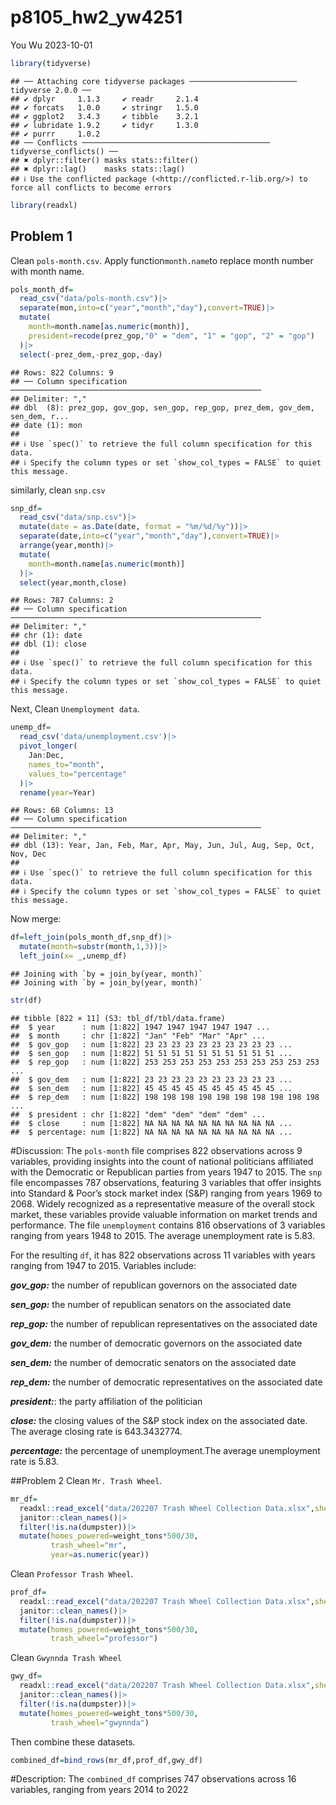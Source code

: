 p8105_hw2_yw4251
================
You Wu
2023-10-01

``` r
library(tidyverse)
```

    ## ── Attaching core tidyverse packages ──────────────────────── tidyverse 2.0.0 ──
    ## ✔ dplyr     1.1.3     ✔ readr     2.1.4
    ## ✔ forcats   1.0.0     ✔ stringr   1.5.0
    ## ✔ ggplot2   3.4.3     ✔ tibble    3.2.1
    ## ✔ lubridate 1.9.2     ✔ tidyr     1.3.0
    ## ✔ purrr     1.0.2     
    ## ── Conflicts ────────────────────────────────────────── tidyverse_conflicts() ──
    ## ✖ dplyr::filter() masks stats::filter()
    ## ✖ dplyr::lag()    masks stats::lag()
    ## ℹ Use the conflicted package (<http://conflicted.r-lib.org/>) to force all conflicts to become errors

``` r
library(readxl)
```

## Problem 1

Clean `pols-month.csv`. Apply function`month.name`to replace month
number with month name.

``` r
pols_month_df=
  read_csv("data/pols-month.csv")|>
  separate(mon,into=c("year","month","day"),convert=TRUE)|>
  mutate(
    month=month.name[as.numeric(month)],
    president=recode(prez_gop,"0" = "dem", "1" = "gop", "2" = "gop")
  )|>
  select(-prez_dem,-prez_gop,-day)
```

    ## Rows: 822 Columns: 9
    ## ── Column specification ────────────────────────────────────────────────────────
    ## Delimiter: ","
    ## dbl  (8): prez_gop, gov_gop, sen_gop, rep_gop, prez_dem, gov_dem, sen_dem, r...
    ## date (1): mon
    ## 
    ## ℹ Use `spec()` to retrieve the full column specification for this data.
    ## ℹ Specify the column types or set `show_col_types = FALSE` to quiet this message.

similarly, clean `snp.csv`

``` r
snp_df=
  read_csv("data/snp.csv")|>
  mutate(date = as.Date(date, format = "%m/%d/%y"))|>
  separate(date,into=c("year","month","day"),convert=TRUE)|>
  arrange(year,month)|>
  mutate(
    month=month.name[as.numeric(month)]
  )|>
  select(year,month,close)
```

    ## Rows: 787 Columns: 2
    ## ── Column specification ────────────────────────────────────────────────────────
    ## Delimiter: ","
    ## chr (1): date
    ## dbl (1): close
    ## 
    ## ℹ Use `spec()` to retrieve the full column specification for this data.
    ## ℹ Specify the column types or set `show_col_types = FALSE` to quiet this message.

Next, Clean `Unemployment data`.

``` r
unemp_df=
  read_csv('data/unemployment.csv')|>
  pivot_longer(
    Jan:Dec,
    names_to="month",
    values_to="percentage"
  )|>
  rename(year=Year)
```

    ## Rows: 68 Columns: 13
    ## ── Column specification ────────────────────────────────────────────────────────
    ## Delimiter: ","
    ## dbl (13): Year, Jan, Feb, Mar, Apr, May, Jun, Jul, Aug, Sep, Oct, Nov, Dec
    ## 
    ## ℹ Use `spec()` to retrieve the full column specification for this data.
    ## ℹ Specify the column types or set `show_col_types = FALSE` to quiet this message.

Now merge:

``` r
df=left_join(pols_month_df,snp_df)|>
  mutate(month=substr(month,1,3))|>
  left_join(x= _,unemp_df)
```

    ## Joining with `by = join_by(year, month)`
    ## Joining with `by = join_by(year, month)`

``` r
str(df)
```

    ## tibble [822 × 11] (S3: tbl_df/tbl/data.frame)
    ##  $ year      : num [1:822] 1947 1947 1947 1947 1947 ...
    ##  $ month     : chr [1:822] "Jan" "Feb" "Mar" "Apr" ...
    ##  $ gov_gop   : num [1:822] 23 23 23 23 23 23 23 23 23 23 ...
    ##  $ sen_gop   : num [1:822] 51 51 51 51 51 51 51 51 51 51 ...
    ##  $ rep_gop   : num [1:822] 253 253 253 253 253 253 253 253 253 253 ...
    ##  $ gov_dem   : num [1:822] 23 23 23 23 23 23 23 23 23 23 ...
    ##  $ sen_dem   : num [1:822] 45 45 45 45 45 45 45 45 45 45 ...
    ##  $ rep_dem   : num [1:822] 198 198 198 198 198 198 198 198 198 198 ...
    ##  $ president : chr [1:822] "dem" "dem" "dem" "dem" ...
    ##  $ close     : num [1:822] NA NA NA NA NA NA NA NA NA NA ...
    ##  $ percentage: num [1:822] NA NA NA NA NA NA NA NA NA NA ...

\#Discussion: The `pols-month` file comprises 822 observations across 9
variables, providing insights into the count of national politicians
affiliated with the Democratic or Republican parties from years 1947 to
2015. The `snp` file encompasses 787 observations, featuring 3 variables
that offer insights into Standard & Poor’s stock market index (S&P)
ranging from years 1969 to 2068. Widely recognized as a representative
measure of the overall stock market, these variables provide valuable
information on market trends and performance. The file `unemployment`
contains 816 observations of 3 variables ranging from years 1948 to
2015. The average unemployment rate is 5.83.

For the resulting `df`, it has 822 observations across 11 variables with
years ranging from 1947 to 2015. Variables include:

***gov_gop:*** the number of republican governors on the associated date

***sen_gop:*** the number of republican senators on the associated date

***rep_gop:*** the number of republican representatives on the
associated date

***gov_dem:*** the number of democratic governors on the associated date

***sen_dem:*** the number of democratic senators on the associated date

***rep_dem:*** the number of democratic representatives on the
associated date

***president:***: the party affiliation of the politician

***close:*** the closing values of the S&P stock index on the associated
date. The average closing rate is 643.3432774.

***percentage:*** the percentage of unemployment.The average
unemployment rate is 5.83.

\##Problem 2 Clean `Mr. Trash Wheel`.

``` r
mr_df=
  readxl::read_excel("data/202207 Trash Wheel Collection Data.xlsx",sheet=1,range="A2:N550")|>
  janitor::clean_names()|>
  filter(!is.na(dumpster))|>
  mutate(homes_powered=weight_tons*500/30,
         trash_wheel="mr",
         year=as.numeric(year))
```

Clean `Professor Trash Wheel`.

``` r
prof_df=
  readxl::read_excel("data/202207 Trash Wheel Collection Data.xlsx",sheet=2,range="A2:M97")|>
  janitor::clean_names()|>
  filter(!is.na(dumpster))|>
  mutate(homes_powered=weight_tons*500/30,
         trash_wheel="professor")
```

Clean `Gwynnda Trash Wheel`

``` r
gwy_df=
  readxl::read_excel("data/202207 Trash Wheel Collection Data.xlsx",sheet=4,range="A2:K110")|>
  janitor::clean_names()|>
  filter(!is.na(dumpster))|>
  mutate(homes_powered=weight_tons*500/30,
         trash_wheel="gwynnda")
```

Then combine these datasets.

``` r
combined_df=bind_rows(mr_df,prof_df,gwy_df)
```

\#Description: The `combined_df` comprises 747 observations across 16
variables, ranging from years 2014 to 2022
